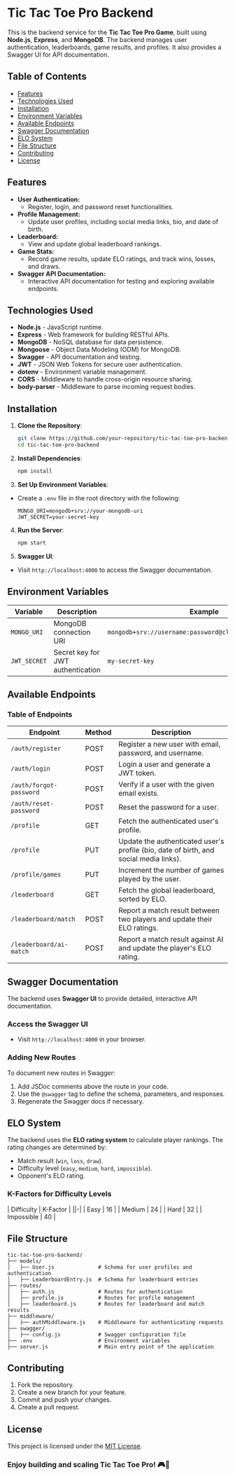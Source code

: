 # Tic Tac Toe Pro Backend

This is the backend service for the **Tic Tac Toe Pro Game**, built using **Node.js**, **Express**, and **MongoDB**. The backend manages user authentication, leaderboards, game results, and profiles. It also provides a Swagger UI for API documentation.

## Table of Contents

- [Features](#features)
- [Technologies Used](#technologies-used)
- [Installation](#installation)
- [Environment Variables](#environment-variables)
- [Available Endpoints](#available-endpoints)
- [Swagger Documentation](#swagger-documentation)
- [ELO System](#elo-system)
- [File Structure](#file-structure)
- [Contributing](#contributing)
- [License](#license)



## Features

- **User Authentication:**
  - Register, login, and password reset functionalities.
- **Profile Management:**
  - Update user profiles, including social media links, bio, and date of birth.
- **Leaderboard:**
  - View and update global leaderboard rankings.
- **Game Stats:**
  - Record game results, update ELO ratings, and track wins, losses, and draws.
- **Swagger API Documentation:**
  - Interactive API documentation for testing and exploring available endpoints.



## Technologies Used

- **Node.js** - JavaScript runtime.
- **Express** - Web framework for building RESTful APIs.
- **MongoDB** - NoSQL database for data persistence.
- **Mongoose** - Object Data Modeling (ODM) for MongoDB.
- **Swagger** - API documentation and testing.
- **JWT** - JSON Web Tokens for secure user authentication.
- **dotenv** - Environment variable management.
- **CORS** - Middleware to handle cross-origin resource sharing.
- **body-parser** - Middleware to parse incoming request bodies.



## Installation

1. **Clone the Repository**:
   ```bash
   git clone https://github.com/your-repository/tic-tac-toe-pro-backend.git
   cd tic-tac-toe-pro-backend
   ```

2. **Install Dependencies**:
   ```bash
   npm install
   ```

3. **Set Up Environment Variables**:
  - Create a `.env` file in the root directory with the following:
    ```plaintext
    MONGO_URI=mongodb+srv://your-mongodb-uri
    JWT_SECRET=your-secret-key
    ```

4. **Run the Server**:
   ```bash
   npm start
   ```

5. **Swagger UI**:
  - Visit `http://localhost:4000` to access the Swagger documentation.



## Environment Variables

| Variable     | Description                       | Example                                                  |
|--------------|-----------------------------------|----------------------------------------------------------|
| `MONGO_URI`  | MongoDB connection URI            | `mongodb+srv://username:password@cluster.mongodb.net/db` |
| `JWT_SECRET` | Secret key for JWT authentication | `my-secret-key`                                          |



## Available Endpoints

### Table of Endpoints

| Endpoint                | Method | Description                                                                           |
|-------------------------|--------|---------------------------------------------------------------------------------------|
| `/auth/register`        | POST   | Register a new user with email, password, and username.                               |
| `/auth/login`           | POST   | Login a user and generate a JWT token.                                                |
| `/auth/forgot-password` | POST   | Verify if a user with the given email exists.                                         |
| `/auth/reset-password`  | POST   | Reset the password for a user.                                                        |
| `/profile`              | GET    | Fetch the authenticated user's profile.                                               |
| `/profile`              | PUT    | Update the authenticated user's profile (bio, date of birth, and social media links). |
| `/profile/games`        | PUT    | Increment the number of games played by the user.                                     |
| `/leaderboard`          | GET    | Fetch the global leaderboard, sorted by ELO.                                          |
| `/leaderboard/match`    | POST   | Report a match result between two players and update their ELO ratings.               |
| `/leaderboard/ai-match` | POST   | Report a match result against AI and update the player's ELO rating.                  |


## Swagger Documentation

The backend uses **Swagger UI** to provide detailed, interactive API documentation.

### Access the Swagger UI
- Visit `http://localhost:4000` in your browser.

### Adding New Routes
To document new routes in Swagger:
1. Add JSDoc comments above the route in your code.
2. Use the `@swagger` tag to define the schema, parameters, and responses.
3. Regenerate the Swagger docs if necessary.



## ELO System

The backend uses the **ELO rating system** to calculate player rankings. The rating changes are determined by:
- Match result (`win`, `loss`, `draw`).
- Difficulty level (`easy`, `medium`, `hard`, `impossible`).
- Opponent's ELO rating.

### K-Factors for Difficulty Levels
| Difficulty    | K-Factor |
||-|
| Easy          | 16       |
| Medium        | 24       |
| Hard          | 32       |
| Impossible    | 40       |



## File Structure

```
tic-tac-toe-pro-backend/
├── models/
│   ├── User.js              # Schema for user profiles and authentication
│   ├── LeaderboardEntry.js  # Schema for leaderboard entries
├── routes/
│   ├── auth.js              # Routes for authentication
│   ├── profile.js           # Routes for profile management
│   ├── leaderboard.js       # Routes for leaderboard and match results
├── middleware/
│   ├── authMiddleware.js    # Middleware for authenticating requests
├── swagger/
│   ├── config.js            # Swagger configuration file
├── .env                     # Environment variables
├── server.js                # Main entry point of the application
```



## Contributing

1. Fork the repository.
2. Create a new branch for your feature.
3. Commit and push your changes.
4. Create a pull request.



## License

This project is licensed under the [MIT License](LICENSE).

 

### Enjoy building and scaling **Tic Tac Toe Pro**! 🎮🚀
